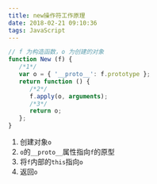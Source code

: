 ```yaml
---
title: new操作符工作原理
date: 2018-02-21 09:10:36
tags: JavaScript
---
```

```js
// f 为构造函数，o 为创建的对象
function New (f) { 
   /*1*/  
   var o = { '__proto__': f.prototype }; 
   return function () { 
      /*2*/    
      f.apply(o, arguments); 
      /*3*/    
      return o; 
   }; 
}
```
1. 创建对象`o`
2. `o`的`__proto__`属性指向`f`的原型
3. 将`f`内部的`this`指向`o`
4. 返回`o`